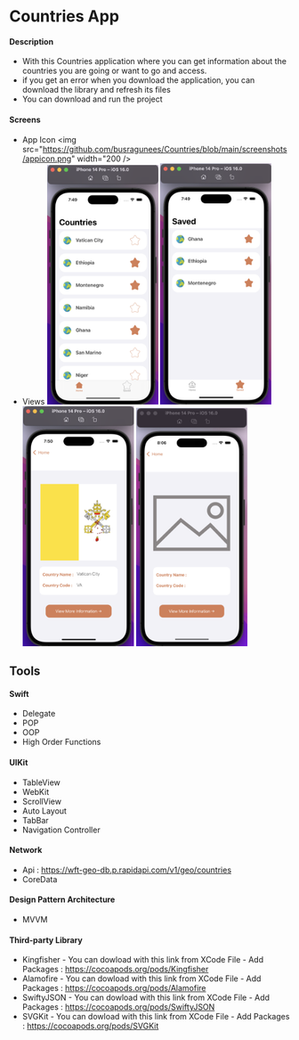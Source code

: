# Countries App

#### Description
- With this Countries application  where you can get information about the countries you are going or want to go and access.
- if you get an error when you download the application, you can download the library and refresh its files
- You can download and run the project

#### Screens

- App Icon
<img src="https://github.com/busragunees/Countries/blob/main/screenshots/appicon.png" width="200 /> 
- Views
<img src="https://github.com/busragunees/Countries/blob/main/screenshots/home.png" width="200" /> <img 
src="https://github.com/busragunees/Countries/blob/main/screenshots/saved_view.png" width="200" /> <img 
src="https://github.com/busragunees/Countries/blob/main/screenshots/detaill_view.png" width="200" /> <img 
src="https://github.com/busragunees/Countries/blob/main/screenshots/withPlaceholder_view.png" width="200" />

## Tools

#### Swift
  - Delegate
  - POP
  - OOP
  - High Order Functions
  
#### UIKit
  - TableView
  - WebKit
  - ScrollView
  - Auto Layout
  - TabBar
  - Navigation Controller
  
#### Network
  - Api : https://wft-geo-db.p.rapidapi.com/v1/geo/countries
  - CoreData
  
#### Design Pattern Architecture
  - MVVM 

#### Third-party Library
  - Kingfisher - You can dowload with this link from XCode File - Add Packages :
      https://cocoapods.org/pods/Kingfisher
  - Alamofire - You can dowload with this link from XCode File - Add Packages :
      https://cocoapods.org/pods/Alamofire
  - SwiftyJSON - You can dowload with this link from XCode File - Add Packages :
      https://cocoapods.org/pods/SwiftyJSON 
  - SVGKit - You can dowload with this link from XCode File - Add Packages :
      https://cocoapods.org/pods/SVGKit 

    
 
      

